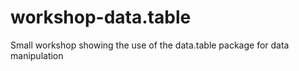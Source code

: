 # workshop-data.table
Small workshop showing the use of the data.table package for data manipulation
